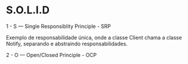 # S.O.L.I.D

1 - S — Single Responsiblity Principle - SRP

Exemplo de responsabilidade única, onde a classe Client chama a classe Notify, separando e abstraindo responsabilidades. 

2 - O — Open/Closed Principle - OCP